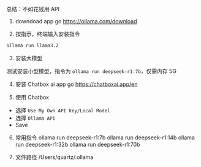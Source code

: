 总结：不如花钱用 API

1. downdoad app
   go https://ollama.com/download

2. 按指示，终端输入安装指令

```bash
ollama run llama3.2
```

3. 安装大模型

测试安装小型模型，指令为 `ollama run deepseek-r1:7b`，仅需内存 5G

4. 安装 Chatbox ai app
   go https://chatboxai.app/en

5. 使用 Chatbox

- 选择 `Use My Own API Key/Local Model`
- 选择 `Ollama API`
- Save

6. 常用指令
   ollama run deepseek-r1:7b
   ollama run deepseek-r1:14b
   ollama run deepseek-r1:32b
   ollama run deepseek-r1:70b

7. 文件路径
   /Users/quartz/.ollama
